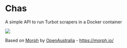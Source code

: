 # Chas

A simple API to run Turbot scrapers in a Docker container

![](http://media.firebox.com/pic/p2186_s8015_main.jpg)

Based on [Morph](https://github.com/openaustralia/morph) by [OpenAustralia](http://www.openaustralia.org.au/) - https://morph.io/
